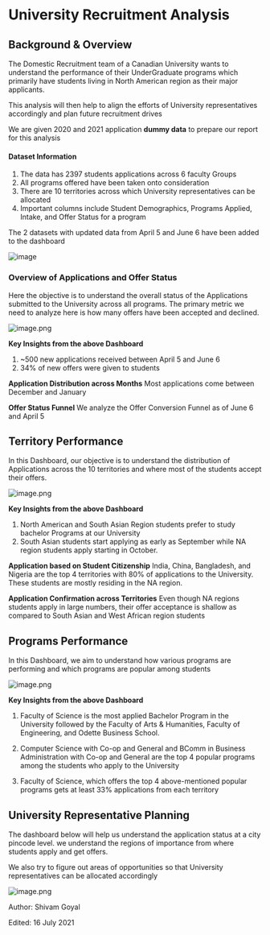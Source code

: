 # University Recruitment Analysis

## Background & Overview

The Domestic Recruitment team of a Canadian University wants to understand the performance of their UnderGraduate programs which primarily have students living in North American region as their major applicants.

This analysis will then help to align the efforts of University representatives accordingly and plan future recruitment drives

We are given 2020 and 2021 application **dummy data** to prepare our report for this analysis

#### Dataset Information

1. The data has 2397 students applications across 6 faculty Groups
2. All programs offered have been taken onto consideration
3. There are 10 territories across which University representatives can be allocated
4. Important columns include Student Demographics, Programs Applied, Intake, and Offer Status for a program

The 2 datasets with updated data from April 5 and June 6 have been added to the dashboard

![image](https://github.com/shivamsg08/University-Recruitment-Analysis/assets/8438005/712dc6ad-5e50-448d-a532-0871b35879c8)


### Overview of Applications and Offer Status

Here the objective is to understand the overall status of the Applications  submitted to the University across all programs. 
The primary metric we need to analyze here is how many offers have been accepted and declined. 

![image.png](attachment:image.png)

**Key Insights from the above Dashboard**
1. ~500 new applications received between April 5 and June 6
2. 34% of new offers were given to students

**Application Distribution across Months**
Most applications come between December and January

**Offer Status Funnel**
We analyze the Offer Conversion Funnel as of June 6 and April 5

## Territory Performance

In this Dashboard, our objective is to understand the distribution of Applications across the 10 territories and where most 
of the students accept their offers.

![image.png](attachment:image.png)

**Key Insights from the above Dashboard**
1. North American and South Asian Region students prefer to study bachelor Programs at our University
2. South Asian students start applying as early as September while NA region students apply starting in October. 

**Application based on Student Citizenship**
India, China, Bangladesh, and Nigeria are the top 4 territories with 80% of applications to the University.
These students are mostly residing in the NA region.

**Application Confirmation across Territories**
Even though NA regions students apply in large numbers, their offer acceptance is shallow as compared to South Asian and West African region students

## Programs Performance

In this Dashboard, we aim to understand how various programs are performing and which programs are popular among students 

![image.png](attachment:image.png)

**Key Insights from the above Dashboard**
1. Faculty of Science is the most applied Bachelor Program in the University
followed by the Faculty of Arts & Humanities, Faculty of Engineering, and Odette Business School.

2. Computer Science with Co-op and General and BComm in Business Administration with Co-op and General are the top 4 popular programs among the students who apply to the University

3. Faculty of Science, which offers the top 4 above-mentioned popular programs gets at least 33% applications from each territory 


## University Representative Planning

The dashboard below will help us understand the application status at a city pincode level. we understand the regions of importance from where students apply and get offers.

We also try to figure out areas of opportunities so that University representatives can be allocated accordingly

![image.png](attachment:image.png)

Author: Shivam Goyal
    
Edited: 16 July 2021
